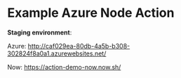# Example Azure Node Action


**Staging environment**: 

Azure: http://caf029ea-80db-4a5b-b308-302824f8a0a1.azurewebsites.net/

Now: https://action-demo-now.now.sh/
